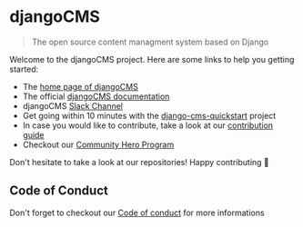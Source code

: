 # djangoCMS

> The open source content managment system based on Django

Welcome to the djangoCMS project. Here are some links to help you getting started:

 - The [home page of djangoCMS](https://django-cms.org)
 - The official [djangoCMS documentation](https://docs.django-cms.org)
 - djangoCMS [Slack Channel](http://www.django-cms.org/slack)
 - Get going within 10 minutes with the [django-cms-quickstart](https://github.com/django-cms/django-cms-quickstart) project
 - In case you would like to contribute, take a look at our [contribution guide](https://docs.django-cms.org/en/latest/contributing/how-to-contribute.html)
 - Checkout our [Community Hero Program](https://www.django-cms.org/en/become-community-hero/)

Don't hesitate to take a look at our repositories! Happy contributing :tada:

## Code of Conduct

Don't forget to checkout our [Code of conduct](https://docs.django-cms.org/en/latest/contributing/code_of_conduct.html) for more informations
